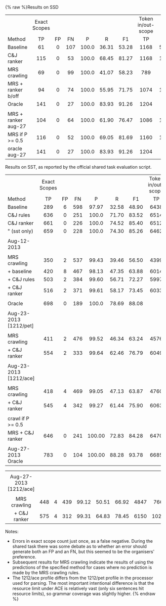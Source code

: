 {% raw %}Results on SSD

|                     |              |     |     |       |       |       |                    |     |     |       |       |       |
|---------------------|:------------:|:---:|:---:|:-----:|:-----:|:-----:|:------------------:|:---:|:---:|:-----:|:-----:|:-----:|
|                     | Exact Scopes |     |     |       |       |       | Token in/out-scope |     |     |       |       |       |
| Method              |      TP      | FP  | FN  |   P   |   R   |  F1   |         TP         | FP  | FN  |   P   |   R   |  F1   |
| Baseline            |      61      |  0  | 107 | 100.0 | 36.31 | 53.28 |        1168        | 537 | 180 | 68.50 | 86.65 | 76.51 |
| C&J ranker          |     115      |  0  | 53  | 100.0 | 68.45 | 81.27 |        1168        | 197 | 180 | 85.57 | 86.65 | 86.11 |
| MRS crawling        |      69      |  0  | 99  | 100.0 | 41.07 | 58.23 |        789         | 71  | 559 | 91.74 | 58.53 | 71.47 |
| MRS + ranker b/off  |      94      |  0  | 74  | 100.0 | 55.95 | 71.75 |        1074        | 151 | 274 | 87.67 | 79.67 | 83.48 |
| Oracle              |     141      |  0  | 27  | 100.0 | 83.93 | 91.26 |        1204        | 38  | 144 | 96.94 | 89.32 | 92.97 |
|                     |              |     |     |       |       |       |                    |     |     |       |       |       |
| MRS + ranker aug-27 |     104      |  0  | 64  | 100.0 | 61.90 | 76.47 |        1086        | 158 | 262 | 87.30 | 80.56 | 83.79 |
| MRS if P &gt;= 0.5  |     116      |  0  | 52  | 100.0 | 69.05 | 81.69 |        1160        | 173 | 188 | 87.02 | 86.05 | 86.53 |
| oracle aug-27       |     141      |  0  | 27  | 100.0 | 83.93 | 91.26 |        1204        | 38  | 144 | 96.94 | 89.32 | 92.97 |

Results on SST, as reported by the official shared task evaluation
script.

|                          |              |     |     |        |       |       |                    |      |      |       |       |       |
|--------------------------|:------------:|:---:|:---:|:------:|:-----:|:-----:|:------------------:|:----:|:----:|:-----:|:-----:|:-----:|
|                          | Exact Scopes |     |     |        |       |       | Token in/out-scope |      |      |       |       |       |
| Method                   |      TP      | FP  | FN  |   P    |   R   |  F1   |         TP         |  FP  |  FN  |   P   |   R   |  F1   |
| Baseline                 |     289      |  6  | 598 | 97.97  | 32.58 | 48.90 |        6438        | 3411 | 491  | 65.37 | 92.91 | 76.74 |
| C&J rules                |     636      |  0  | 251 | 100.0  | 71.70 | 83.52 |        6514        | 1207 | 415  | 84.37 | 94.01 | 88.93 |
| C&J ranker               |     661      |  0  | 226 | 100.0  | 74.52 | 85.40 |        6512        | 983  | 417  | 86.88 | 93.98 | 90.29 |
| " (sst only)             |     659      |  0  | 228 | 100.0  | 74.30 | 85.26 |        6462        | 950  | 467  | 87.18 | 93.26 | 90.12 |
|                          |              |     |     |        |       |       |                    |      |      |       |       |       |
| Aug-12-2013              |              |     |     |        |       |       |                    |      |      |       |       |       |
|                          |              |     |     |        |       |       |                    |      |      |       |       |       |
| MRS crawling             |     350      |  2  | 537 | 99.43  | 39.46 | 56.50 |        4399        | 673  | 2530 | 86.73 | 63.49 | 73.31 |
| \+ baseline              |     420      |  8  | 467 | 98.13  | 47.35 | 63.88 |        6014        | 1735 | 915  | 77.61 | 86.79 | 81.94 |
| \+ C&J rules             |     503      |  2  | 384 | 99.60  | 56.71 | 72.27 |        5997        | 1061 | 932  | 84.97 | 86.55 | 85.75 |
| \+ C&J ranker            |     516      |  2  | 371 | 99.61  | 58.17 | 73.45 |        6033        | 1022 | 896  | 85.51 | 87.07 | 86.28 |
|                          |              |     |     |        |       |       |                    |      |      |       |       |       |
| Oracle                   |     698      |  0  | 189 | 100.0  | 78.69 | 88.08 |                    |      |      |       |       |       |
|                          |              |     |     |        |       |       |                    |      |      |       |       |       |
| Aug-23-2013 \[1212/pet\] |              |     |     |        |       |       |                    |      |      |       |       |       |
|                          |              |     |     |        |       |       |                    |      |      |       |       |       |
| MRS crawling             |     411      |  2  | 476 | 99.52  | 46.34 | 63.24 |        4576        | 668  | 2353 | 87.26 | 66.04 | 75.18 |
| \+ C&J ranker            |     554      |  2  | 333 | 99.64  | 62.46 | 76.79 |        6049        | 953  | 880  | 86.39 | 87.30 | 86.84 |
|                          |              |     |     |        |       |       |                    |      |      |       |       |       |
| Aug-23-2013 \[1212/ace\] |              |     |     |        |       |       |                    |      |      |       |       |       |
|                          |              |     |     |        |       |       |                    |      |      |       |       |       |
| MRS crawling             |     418      |  4  | 469 | 99.05  | 47.13 | 63.87 |        4760        | 749  | 2169 | 86.40 | 68.70 | 76.54 |
| \+ C&J ranker            |     545      |  4  | 342 | 99.27  | 61.44 | 75.90 |        6063        | 1012 | 866  | 85.70 | 87.50 | 86.59 |
|                          |              |     |     |        |       |       |                    |      |      |       |       |       |
| crawl if P &gt;= 0.5     |              |     |     |        |       |       |                    |      |      |       |       |       |
| MRS + C&J ranker         |     646      |  0  | 241 | 100.00 | 72.83 | 84.28 |        6470        | 960  | 459  | 87.08 | 93.38 | 90.12 |
|                          |              |     |     |        |       |       |                    |      |      |       |       |       |
| Aug-27-2013 Oracle       |     783      |  0  | 104 | 100.00 | 88.28 | 93.78 |        6685        | 240  | 244  | 96.53 | 96.48 | 96.50 |

|                          |     |     |     |       |       |       |      |      |      |       |       |       |
|:------------------------:|:---:|:---:|:---:|:-----:|:-----:|:-----:|:----:|:----:|:----:|:-----:|:-----:|:-----:|
|                          |     |     |     |       |       |       |      |      |      |       |       |       |
| Aug-27-2013 \[1212/ace\] |     |     |     |       |       |       |      |      |      |       |       |       |
|                          |     |     |     |       |       |       |      |      |      |       |       |       |
|       MRS crawling       | 448 |  4  | 439 | 99.12 | 50.51 | 66.92 | 4847 | 766  | 2082 | 86.35 | 69.95 | 77.29 |
|      \+ C&J ranker       | 575 |  4  | 312 | 99.31 | 64.83 | 78.45 | 6150 | 1029 | 779  | 85.67 | 88.76 | 87.19 |

Notes:

- Errors in exact scope count just once, as a false negative. During
the shared task there was some debate as to whether an error should
generate both an FP and an FN, but this seemed to be the organisers'
preference.
- Subsequent results for MRS crawling indicate the results of using
the predictions of the specified method for cases where no
prediction is made by the MRS crawling rules.
- The 1212/ace profile differs from the 1212/pet profile in the
processor used for parsing. The most important intentional
difference is that the resource limit under ACE is relatively vast
(only six sentences hit resource limits), so grammar coverage was
slightly higher.
<update date omitted for speed>{% endraw %}